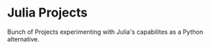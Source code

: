 # Julia Projects

Bunch of Projects experimenting with Julia's capabilites as a Python alternative.
